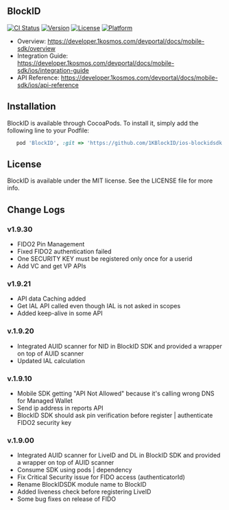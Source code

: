 ## BlockID

[![CI Status](https://img.shields.io/travis/sushil-tiwari-1kosmos/BlockIDSDK.svg?style=flat)](https://travis-ci.org/sushil-tiwari-1kosmos/BlockIDSDK)
[![Version](https://img.shields.io/cocoapods/v/BlockIDSDK.svg?style=flat)](https://cocoapods.org/pods/BlockIDSDK)
[![License](https://img.shields.io/cocoapods/l/BlockIDSDK.svg?style=flat)](https://cocoapods.org/pods/BlockIDSDK)
[![Platform](https://img.shields.io/cocoapods/p/BlockIDSDK.svg?style=flat)](https://cocoapods.org/pods/BlockIDSDK)

- Overview: https://developer.1kosmos.com/devportal/docs/mobile-sdk/overview 
- Integration Guide: https://developer.1kosmos.com/devportal/docs/mobile-sdk/ios/integration-guide
- API Reference: https://developer.1kosmos.com/devportal/docs/mobile-sdk/ios/api-reference

## Installation

BlockID is available through CocoaPods. To install it, simply add the following line to your Podfile:

```ruby
   pod 'BlockID', :git => 'https://github.com/1KBlockID/ios-blockidsdk.git', :tag => '1.9.30'
```

## License

BlockID is available under the MIT license. See the LICENSE file for more info.

## Change Logs
### v1.9.30
- FIDO2 Pin Management
- Fixed FIDO2 authentication failed
- One SECURITY KEY must be registered only once for a userid
- Add VC and get VP APIs

### v1.9.21
- API data Caching added
- Get IAL API called even though IAL is not asked in scopes
- Added keep-alive in some API

### v.1.9.20
- Integrated AUID scanner for NID in BlockID SDK and provided a wrapper on top of AUID scanner
- Updated IAL calculation

### v.1.9.10
- Mobile SDK getting "API Not Allowed" because it's calling wrong DNS for Managed Wallet
- Send ip address in reports API
- BlockID SDK should ask pin verification before register | authenticate FIDO2 security key  

### v.1.9.00
- Integrated AUID scanner for LiveID and DL in BlockID SDK and provided a wrapper on top of AUID scanner
- Consume SDK using pods | dependency
- Fix Critical Security issue for FIDO access (authenticatorId)
- Rename BlockIDSDK module name to BlockID
- Added liveness check before registering LiveID
- Some bug fixes on release of FIDO
